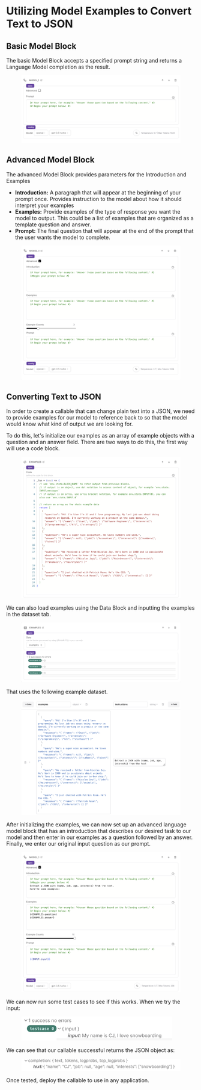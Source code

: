 # Utilizing Model Examples to Convert Text to JSON

## Basic Model Block

The basic Model Block accepts a specified prompt string and returns a Language Model completion as the result.

<figure><img src="../.gitbook/assets/Screenshot 2023-07-18 at 3.37.07 PM.png" alt=""><figcaption></figcaption></figure>

## Advanced Model Block

The advanced Model Block provides parameters for the Introduction and Examples

* **Introduction:** A paragraph that will appear at the beginning of your prompt once. Provides instruction to the model about how it should interpret your examples
* **Examples:** Provide examples of the type of response you want the model to output. This could be a list of examples that are organized as a template question and answer.
* **Prompt:** The final question that will appear at the end of the prompt that the user wants the model to complete.

<figure><img src="../.gitbook/assets/Screenshot 2023-07-18 at 3.18.07 PM (1).png" alt=""><figcaption></figcaption></figure>

## Converting Text to JSON

In order to create a callable that can change plain text into a JSON, we need to provide examples for our model to reference back to so that the model would know what kind of output we are looking for.

To do this, let's initialize our examples as an array of example objects with a question and an answer field. There are two ways to do this, the first way will use a code block.

<figure><img src="../.gitbook/assets/Screenshot 2023-07-18 at 4.09.06 PM.png" alt=""><figcaption></figcaption></figure>

We can also load examples using the Data Block and inputting the examples in the dataset tab.&#x20;

<figure><img src="../.gitbook/assets/Screenshot 2023-07-18 at 5.18.51 PM.png" alt=""><figcaption></figcaption></figure>

That uses the following example dataset.

<figure><img src="../.gitbook/assets/Screenshot 2023-07-18 at 5.25.16 PM.png" alt=""><figcaption></figcaption></figure>

After initializing the examples, we can now set up an advanced language model block that has an introduction that describes our desired task to our model and then enter in our examples as a question followed by an answer. Finally, we enter our original input question as our prompt.

<figure><img src="../.gitbook/assets/Screenshot 2023-07-18 at 4.10.36 PM.png" alt=""><figcaption></figcaption></figure>

We can now run some test cases to see if this works. When we try the input:

<figure><img src="../.gitbook/assets/Screenshot 2023-07-18 at 5.12.57 PM (1).png" alt=""><figcaption></figcaption></figure>

We can see that our callable successful returns the JSON object as:

<figure><img src="../.gitbook/assets/Screenshot 2023-07-18 at 5.13.21 PM.png" alt=""><figcaption></figcaption></figure>

Once tested, deploy the callable to use in any application.
